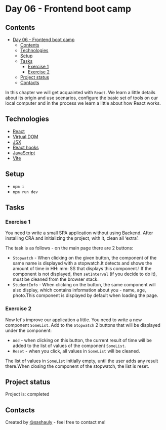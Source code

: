 # Day 06 - Frontend boot camp

## Contents

- [Day 06 - Frontend boot camp](#day-06---frontend-boot-camp)
  - [Contents](#contents)
  - [Technologies](#technologies)
  - [Setup](#setup)
  - [Tasks](#tasks)
    - [Exercise 1](#exercise-1)
    - [Exercise 2](#exercise-2)
  - [Project status](#project-status)
  - [Contacts](#contacts)

In this chapter we will get acquainted with `React`. We learn a little details about its origin and use scenarios, configure the basic set of tools on our local computer and in the process we learn a little about how React works.

## Technologies

- [React](https://reactjs.org/)
- [Virtual DOM](https://en.wikipedia.org/wiki/Virtual_dom)
- [JSX](https://reactjs.org/docs/introducing-jsx.html)
- [React hooks](https://reactjs.org/docs/hooks-intro.html)
- [JavaScript](https://developer.mozilla.org/en-US/docs/Web/JavaScript)
- [Vite](https://vitejs.dev/)

## Setup

- `npm i`
- `npm run dev`

## Tasks

### Exercise 1

You need to write a small SPA application without using Backend. After installing CRA and initializing the project, with it, clean all ‘extra’.

The task is as follows - on the main page there are 2 buttons:

- `Stopwatch` - When clicking on the given button, the component of the same name is displayed with a stopwatch.It detects and shows the amount of time in HH: mm: SS that displays this component.! If the component is not displayed, then `setInterval` (if you decide to do it), must be cleaned from the browser stack.
- `StudentInfo` - When clicking on the button, the same component will also display, which contains information about you - name, age, photo.This component is displayed by default when loading the page.

### Exercise 2

Now let's improve our application a little. You need to write a new component `SomeList`. Add to the `Stopwatch` 2 buttons that will be displayed under the component:

- `Add` - when clicking on this button, the current result of time will be added to the list of values of the component `SomeList`.
- `Reset` - when you click, all values in `SomeList` will be cleaned.

The list of values in `SomeList` initially empty, until the user adds any result there.When closing the component of the stopwatch, the list is reset.

## Project status

Project is: completed

## Contacts

Created by [@sashauly](https://t.me/sashauly) - feel free to contact me!
